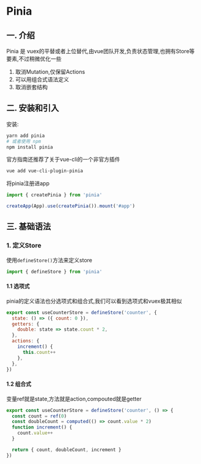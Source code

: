 # Pinia

## 一. 介绍

Pinia 是 vuex的平替或者上位替代,由vue团队开发,负责状态管理,也拥有Store等要素,不过稍微优化一些

1. 取消Mutation,仅保留Actions
2. 可以用组合式语法定义
3. 取消嵌套结构

## 二. 安装和引入

安装: 

```bash
yarn add pinia
# 或者使用 npm
npm install pinia
```

官方指南还推荐了关于vue-cli的一个非官方插件

```bash
vue add vue-cli-plugin-pinia
```

将pinia注册进app

```js
import { createPinia } from 'pinia'

createApp(App).use(createPinia()).mount('#app')
```

## 三. 基础语法

### 1. 定义Store

使用`defineStore()`方法来定义store

```js
import { defineStore } from 'pinia'
```

#### 1.1 选项式

pinia的定义语法也分选项式和组合式,我们可以看到选项式和vuex极其相似

```js
export const useCounterStore = defineStore('counter', {
  state: () => ({ count: 0 }),
  getters: {
    double: state => state.count * 2,
  },
  actions: {
    increment() {
      this.count++
    },
  },
})
```

#### 1.2 组合式

变量ref就是state,方法就是action,compouted就是getter

```js
export const useCounterStore = defineStore('counter', () => {
  const count = ref(0)
  const doubleCount = computed(() => count.value * 2)
  function increment() {
    count.value++
  }

  return { count, doubleCount, increment }
})
```

